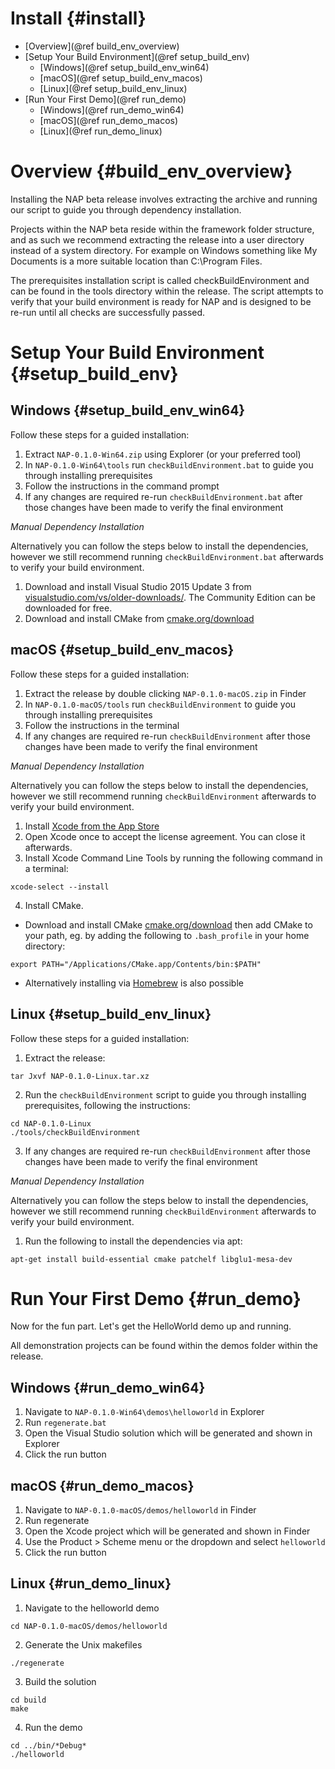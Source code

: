 Install {#install}
=======================

*	[Overview](@ref build_env_overview)
*	[Setup Your Build Environment](@ref setup_build_env)
	*	[Windows](@ref setup_build_env_win64)
	*	[macOS](@ref setup_build_env_macos)
	*	[Linux](@ref setup_build_env_linux)
*	[Run Your First Demo](@ref run_demo)
	*	[Windows](@ref run_demo_win64)
	*	[macOS](@ref run_demo_macos)
	*	[Linux](@ref run_demo_linux)

# Overview {#build_env_overview}

Installing the NAP beta release involves extracting the archive and running our script to guide you through dependency installation.

Projects within the NAP beta reside within the framework folder structure, and as such we recommend extracting the release into a user directory instead of a system directory.  For example on Windows something like My Documents is a more suitable location than C:\\Program Files.

The prerequisites installation script is called checkBuildEnvironment and can be found in the tools directory within the release.  The script attempts to verify that your build environment is ready for NAP and is designed to be re-run until all checks are successfully passed.

# Setup Your Build Environment {#setup_build_env}

## Windows {#setup_build_env_win64}

Follow these steps for a guided installation:
1. Extract `NAP-0.1.0-Win64.zip` using Explorer (or your preferred tool)
2. In `NAP-0.1.0-Win64\tools` run `checkBuildEnvironment.bat` to guide you through installing prerequisites
3. Follow the instructions in the command prompt
4. If any changes are required re-run `checkBuildEnvironment.bat` after those changes have been made to verify the final environment

_Manual Dependency Installation_

Alternatively you can follow the steps below to install the dependencies, however we still recommend running `checkBuildEnvironment.bat` afterwards to verify your build environment.

1. Download and install Visual Studio 2015 Update 3 from [visualstudio.com/vs/older-downloads/](https://www.visualstudio.com/vs/older-downloads/). The Community Edition can be downloaded for free.
2. Download and install CMake from [cmake.org/download](http://cmake.org/download)

## macOS {#setup_build_env_macos}

Follow these steps for a guided installation:
1. Extract the release by double clicking `NAP-0.1.0-macOS.zip` in Finder
2. In `NAP-0.1.0-macOS/tools` run `checkBuildEnvironment` to guide you through installing prerequisites
3. Follow the instructions in the terminal
4. If any changes are required re-run `checkBuildEnvironment` after those changes have been made to verify the final environment

_Manual Dependency Installation_

Alternatively you can follow the steps below to install the dependencies, however we still recommend running `checkBuildEnvironment` afterwards to verify your build environment.

1. Install [Xcode from the App Store](https://itunes.apple.com/us/app/xcode/id497799835?mt=12)
2. Open Xcode once to accept the license agreement.  You can close it afterwards.
3. Install Xcode Command Line Tools by running the following command in a terminal:
```    
xcode-select --install
```
4. Install CMake. 
  * Download and install CMake [cmake.org/download](http://cmake.org/download) then add CMake to your path, eg. by adding the following to `.bash_profile` in your home directory:
```
export PATH="/Applications/CMake.app/Contents/bin:$PATH"
```
  * Alternatively installing via [Homebrew](https://brew.sh/) is also possible

## Linux {#setup_build_env_linux}

Follow these steps for a guided installation:
1. Extract the release:
```
tar Jxvf NAP-0.1.0-Linux.tar.xz
```
2. Run the `checkBuildEnvironment` script to guide you through installing prerequisites, following the instructions:
```
cd NAP-0.1.0-Linux
./tools/checkBuildEnvironment
```
3. If any changes are required re-run `checkBuildEnvironment` after those changes have been made to verify the final environment

_Manual Dependency Installation_

Alternatively you can follow the steps below to install the dependencies, however we still recommend running `checkBuildEnvironment` afterwards to verify your build environment.

1. Run the following to install the dependencies via apt:
```
apt-get install build-essential cmake patchelf libglu1-mesa-dev
```

# Run Your First Demo {#run_demo}

Now for the fun part.  Let's get the HelloWorld demo up and running.

All demonstration projects can be found within the demos folder within the release.

## Windows {#run_demo_win64}

1. Navigate to `NAP-0.1.0-Win64\demos\helloworld` in Explorer
2. Run `regenerate.bat`
3. Open the Visual Studio solution which will be generated and shown in Explorer
4. Click the run button

## macOS {#run_demo_macos}

1. Navigate to `NAP-0.1.0-macOS/demos/helloworld` in Finder
2. Run regenerate
3. Open the Xcode project which will be generated and shown in Finder
4. Use the Product > Scheme menu or the dropdown and select `helloworld`
5. Click the run button

## Linux {#run_demo_linux}

1. Navigate to the helloworld demo
```
cd NAP-0.1.0-macOS/demos/helloworld
```
2. Generate the Unix makefiles
```
./regenerate
```
3. Build the solution
```
cd build
make
```
4. Run the demo
```
cd ../bin/*Debug*
./helloworld
```